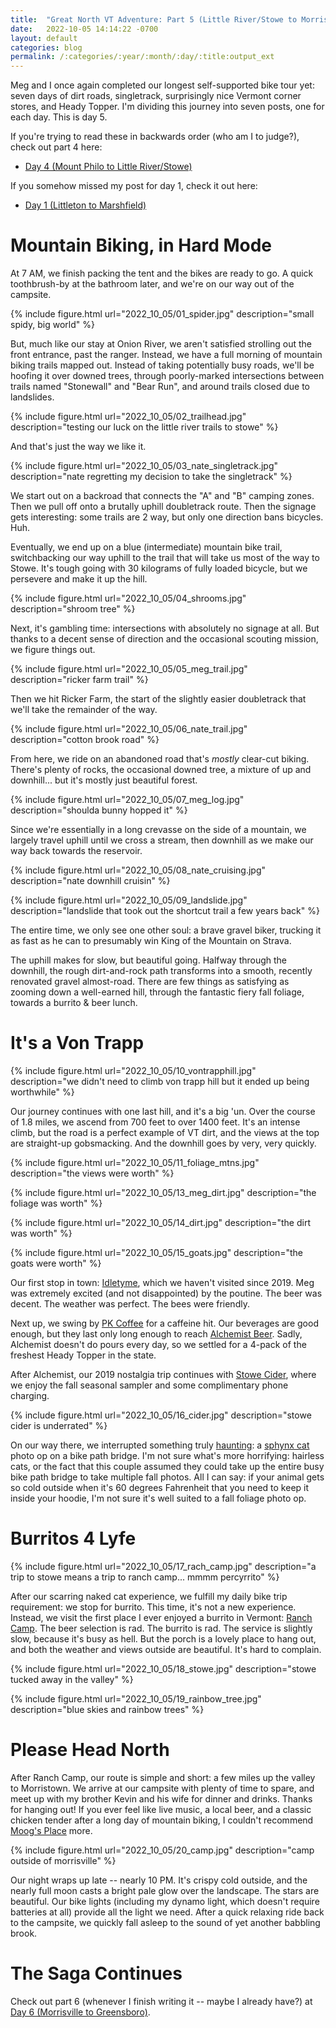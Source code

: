 ```yaml
---
title:  "Great North VT Adventure: Part 5 (Little River/Stowe to Morrisville)"
date:   2022-10-05 14:14:22 -0700
layout: default
categories: blog
permalink: /:categories/:year/:month/:day/:title:output_ext
---
```


Meg and I once again completed our longest self-supported bike tour yet: seven
days of dirt roads, singletrack, surprisingly nice Vermont corner stores,
and Heady Topper. I'm dividing this journey into seven posts, one for each day.
This is day 5.

<!-- readmore -->

If you're trying to read these in backwards order (who am I to judge?), check out part 4 here:

- [Day 4 (Mount Philo to Little River/Stowe)](/blog/2022/10/04/the-great-northern-vt-adventure-pt4.html)

If you somehow missed my post for day 1, check it out here:

- [Day 1 (Littleton to Marshfield)](/blog/2022/10/01/the-great-northern-vt-adventure-pt1.html)

# Mountain Biking, in Hard Mode

At 7 AM, we finish packing the tent and the bikes are ready to go. A quick toothbrush-by at the bathroom later, and we're on our way out of the campsite.

{% include figure.html url="2022_10_05/01_spider.jpg" description="small spidy, big world" %}

But, much like our stay at Onion River, we aren't satisfied strolling out the front entrance, past the ranger. Instead, we have a full morning of mountain biking trails mapped out. Instead of taking potentially busy roads, we'll be hoofing it over downed trees, through poorly-marked intersections between trails named "Stonewall" and "Bear Run", and around trails closed due to landslides.

{% include figure.html url="2022_10_05/02_trailhead.jpg" description="testing our luck on the little river trails to stowe" %}

And that's just the way we like it.

{% include figure.html url="2022_10_05/03_nate_singletrack.jpg" description="nate regretting my decision to take the singletrack" %}

We start out on a backroad that connects the "A" and "B" camping zones. Then we pull off onto a brutally uphill doubletrack route. Then the signage gets interesting: some trails are 2 way, but only one direction bans bicycles. Huh.

Eventually, we end up on a blue (intermediate) mountain bike trail, switchbacking our way uphill to the trail that will take us most of the way to Stowe. It's tough going with 30 kilograms of fully loaded bicycle, but we persevere and make it up the hill.

{% include figure.html url="2022_10_05/04_shrooms.jpg" description="shroom tree" %}

Next, it's gambling time: intersections with absolutely no signage at all. But thanks to a decent sense of direction and the occasional scouting mission, we figure things out.

{% include figure.html url="2022_10_05/05_meg_trail.jpg" description="ricker farm trail" %}

Then we hit Ricker Farm, the start of the slightly easier doubletrack that we'll take the remainder of the way.

{% include figure.html url="2022_10_05/06_nate_trail.jpg" description="cotton brook road" %}

From here, we ride on an abandoned road that's *mostly* clear-cut biking. There's plenty of rocks, the occasional downed tree, a mixture of up and downhill... but it's mostly just beautiful forest.

{% include figure.html url="2022_10_05/07_meg_log.jpg" description="shoulda bunny hopped it" %}

Since we're essentially in a long crevasse on the side of a mountain, we largely travel uphill until we cross a stream, then downhill as we make our way back towards the reservoir.

{% include figure.html url="2022_10_05/08_nate_cruising.jpg" description="nate downhill cruisin" %}

{% include figure.html url="2022_10_05/09_landslide.jpg" description="landslide that took out the shortcut trail a few years back" %}

The entire time, we only see one other soul: a brave gravel biker, trucking it as fast as he can to presumably win King of the Mountain on Strava.

The uphill makes for slow, but beautiful going. Halfway through the downhill, the rough dirt-and-rock path transforms into a smooth, recently renovated gravel almost-road. There are few things as satisfying as zooming down a well-earned hill, through the fantastic fiery fall foliage, towards a burrito & beer lunch.

# It's a Von Trapp

{% include figure.html url="2022_10_05/10_vontrapphill.jpg" description="we didn't need to climb von trapp hill but it ended up being worthwhile" %}

Our journey continues with one last hill, and it's a big 'un. Over the course of 1.8 miles, we ascend from 700 feet to over 1400 feet. It's an intense climb, but the road is a perfect example of VT dirt, and the views at the top are straight-up gobsmacking. And the downhill goes by very, very quickly.

{% include figure.html url="2022_10_05/11_foliage_mtns.jpg" description="the views were worth" %}

{% include figure.html url="2022_10_05/13_meg_dirt.jpg" description="the foliage was worth" %}

{% include figure.html url="2022_10_05/14_dirt.jpg" description="the dirt was worth" %}

{% include figure.html url="2022_10_05/15_goats.jpg" description="the goats were worth" %}

Our first stop in town: [Idletyme](https://idletymebrewing.com/), which we haven't visited since 2019. Meg was extremely excited (and not disappointed) by the poutine. The beer was decent. The weather was perfect. The bees were friendly.

Next up, we swing by [PK Coffee](https://www.pkcoffee.com/) for a caffeine hit. Our beverages are good enough, but they last only long enough to reach [Alchemist Beer](https://alchemistbeer.com/). Sadly, Alchemist doesn't do pours every day, so we settled for a 4-pack of the freshest Heady Topper in the state.

After Alchemist, our 2019 nostalgia trip continues with [Stowe Cider](https://www.stowecider.com/), where we enjoy the fall seasonal sampler and some complimentary phone charging.

{% include figure.html url="2022_10_05/16_cider.jpg" description="stowe cider is underrated" %}

On our way there, we interrupted something truly [haunting](https://www.youtube.com/watch?v=W83csQimarI): a [sphynx cat](https://en.wikipedia.org/wiki/Sphynx_cat) photo op on a bike path bridge. I'm not sure what's more horrifying: hairless cats, or the fact that this couple assumed they could take up the entire busy bike path bridge to take multiple fall photos. All I can say: if your animal gets so cold outside when it's 60 degrees Fahrenheit that you need to keep it inside your hoodie, I'm not sure it's well suited to a fall foliage photo op.

# Burritos 4 Lyfe

{% include figure.html url="2022_10_05/17_rach_camp.jpg" description="a trip to stowe means a trip to ranch camp... mmmm percyrrito" %}

After our scarring naked cat experience, we fulfill my daily bike trip requirement: we stop for burrito. This time, it's not a new experience. Instead, we visit the first place I ever enjoyed a burrito in Vermont: [Ranch Camp](https://www.ranchcampvt.com/). The beer selection is rad. The burrito is rad. The service is slightly slow, because it's busy as hell. But the porch is a lovely place to hang out, and both the weather and views outside are beautiful. It's hard to complain.

{% include figure.html url="2022_10_05/18_stowe.jpg" description="stowe tucked away in the valley" %}

{% include figure.html url="2022_10_05/19_rainbow_tree.jpg" description="blue skies and rainbow trees" %}

# Please Head North

After Ranch Camp, our route is simple and short: a few miles up the valley to Morristown. We arrive at our campsite with plenty of time to spare, and meet up with my brother Kevin and his wife for dinner and drinks. Thanks for hanging out! If you ever feel like live music, a local beer, and a classic chicken tender after a long day of mountain biking, I couldn't recommend [Moog's Place](https://www.moogsjoint.com/moogsplace) more.

{% include figure.html url="2022_10_05/20_camp.jpg" description="camp outside of morrisville" %}

Our night wraps up late -- nearly 10 PM. It's crispy cold outside, and the nearly full moon casts a bright pale glow over the landscape. The stars are beautiful. Our bike lights (including my dynamo light, which doesn't require batteries at all) provide all the light we need. After a quick relaxing ride back to the campsite, we quickly fall asleep to the sound of yet another babbling brook. 

# The Saga Continues

Check out part 6 (whenever I finish writing it -- maybe I already have?) at [Day 6 (Morrisville to Greensboro)](/blog/2022/10/06/the-great-northern-vt-adventure-pt6.html).

